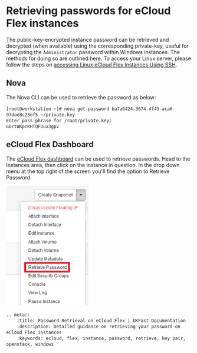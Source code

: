 # Retrieving passwords for eCloud Flex instances

The public-key-encrypted instance password can be retrieved and decrypted (when available) using the corresponding private-key, useful for decrypting the `Administrator` password within Windows instances. The methods for doing so are outlined here. To access your Linux server, please follow the steps on [accessing Linux eCloud Flex Instances Using SSH](cloud/flex/general/accesslinuxinstances.html).

## Nova

The Nova CLI can be used to retrieve the password as below:

```console
[root@workstation ~]# nova get-password ba7a6424-3674-4f43-aca0-97dae8c23ef5 ~/private.key
Enter pass phrase for /root/private.key:
GDrtWKpcKHTQFUux3gpv
```

## eCloud Flex Dashboard

The [eCloud Flex dashboard](https://api.openstack.ecloud.co.uk/project) can be used to retrieve passwords.  Head to the Instances area, then click on the instance in question.  In the drop down menu at the top right of the screen you'll find the option to Retrieve Password.

![instances-retrievepassword](../files/instances-retrievepassword.PNG)

```eval_rst
.. meta::
    :title: Password Retrieval on eCloud Flex | UKFast Documentation
    :description: Detailed guidance on retrieving your password on eCloud Flex instances
    :keywords: ecloud, flex, instance, password, retrieve, key pair, openstack, windows
```
